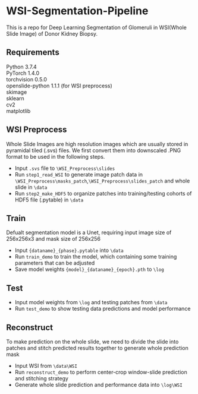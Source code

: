 # WSI-Segmentation-Pipeline
This is a repo for Deep Learning Segmentation of Glomeruli in WSI(Whole Slide Image) of Donor Kidney Biopsy.
## Requirements
Python 3.7.4 <br>
PyTorch 1.4.0<br>
torchvision 0.5.0<br>
openslide-python 1.1.1 (for WSI preprocess)<br> 
skimage<br>
sklearn<br>
cv2<br>
matplotlib<br>

## WSI Preprocess
Whole Slide Images are  high resolution images which are usually stored in pyramidal tiled (.svs) files. We first convert them into downscaled .PNG format to be used in the following steps.<br>
- Input `.svs` file to `\WSI_Preprocess\slides`
- Run `step1_read_WSI` to generate image patch data in `\WSI_Preprocess\masks_patch`,`\WSI_Preprocess\slides_patch` and whole slide in `\data`
- Run `step2_make_HDF5` to organize patches into training/testing cohorts of HDF5 file (.pytable) in `\data`  

## Train
Defualt segmentation model is a Unet, requiring input image size of 256x256x3 and mask size of 256x256  
- Input `{dataname}_{phase}.pytable` into `\data`
- Run `train_demo` to train the model, which containing some training parameters that can be adjusted
- Save model weights `{model}_{dataname}_{epoch}.pth` to `\log` 
## Test
- Input model weights from `\log` and testing patches from `\data`
- Run `test_demo` to show testing data predictions and model performance 
## Reconstruct
To make prediction on the whole slide, we need to divide the slide into patches and stitch predicted results together to generate whole prediction mask 
- Input WSI from `\data\WSI`
- Run `reconstruct_demo` to perform center-crop window-slide prediction and stitching strategy 
- Generate whole slide prediction and performance data into `\log\WSI`


   
